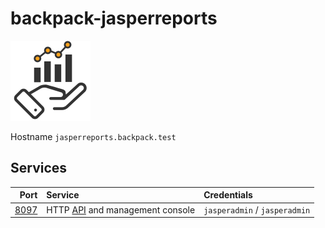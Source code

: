 # backpack-jasperreports

![JasperReports Server](../../doc/assets/logos/jasperreports-server.png)

Hostname `jasperreports.backpack.test`

## Services

| Port | Service | Credentials
| ---: | :------ | :----------
| [8097](http://jasperreports.backpack.test:8097) | HTTP [API](https://community.jaspersoft.com/documentation/tibco-jasperreports-server-rest-api-reference/v780/rest-api-overview) and management console | `jasperadmin` / `jasperadmin`
